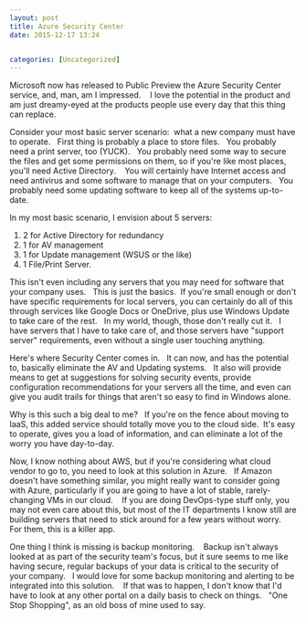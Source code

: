 ```yaml
---
layout: post
title: Azure Security Center
date: 2015-12-17 13:24


categories: [Uncategorized]
---
```

Microsoft now has released to Public Preview the Azure Security Center service, and, man, am I impressed.    I love the potential in the product and am just dreamy-eyed at the products people use every day that this thing can replace.

Consider your most basic server scenario:  what a new company must have to operate.   First thing is probably a place to store files.   You probably need a print server, too (YUCK).   You probably need some way to secure the files and get some permissions on them, so if you're like most places, you'll need Active Directory.    You will certainly have Internet access and need antivirus and some software to manage that on your computers.   You probably need some updating software to keep all of the systems up-to-date.

In my most basic scenario, I envision about 5 servers:
<ol>
	<li>2 for Active Directory for redundancy</li>
	<li>1 for AV management</li>
	<li>1 for Update management (WSUS or the like)</li>
	<li>1 File/Print Server.</li>
</ol>
This isn't even including any servers that you may need for software that your company uses.   This is just the basics.  If you're small enough or don't have specific requirements for local servers, you can certainly do all of this through services like Google Docs or OneDrive, plus use Windows Update to take care of the rest.   In my world, though, those don't really cut it.   I have servers that I have to take care of, and those servers have "support server" requirements, even without a single user touching anything.

Here's where Security Center comes in.   It can now, and has the potential to, basically eliminate the AV and Updating systems.   It also will provide means to get at suggestions for solving security events, provide configuration recommendations for your servers all the time, and even can give you audit trails for things that aren't so easy to find in Windows alone.

Why is this such a big deal to me?   If you're on the fence about moving to IaaS, this added service should totally move you to the cloud side.  It's easy to operate, gives you a load of information, and can eliminate a lot of the worry you have day-to-day.

Now, I know nothing about AWS, but if you're considering what cloud vendor to go to, you need to look at this solution in Azure.   If Amazon doesn't have something similar, you might really want to consider going with Azure, particularly if you are going to have a lot of stable, rarely-changing VMs in our cloud.    If you are doing DevOps-type stuff only, you may not even care about this, but most of the IT departments I know still are building servers that need to stick around for a few years without worry.   For them, this is a killer app.

One thing I think is missing is backup monitoring.    Backup isn't always looked at as part of the security team's focus, but it sure seems to me like having secure, regular backups of your data is critical to the security of your company.   I would love for some backup monitoring and alerting to be integrated into this solution.    If that was to happen, I don't know that I'd have to look at any other portal on a daily basis to check on things.   "One Stop Shopping", as an old boss of mine used to say.
